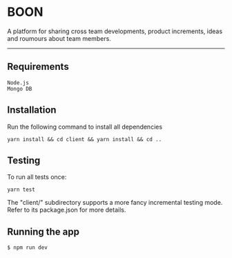 # BOON

A platform for sharing cross team developments, product increments, ideas and roumours about team members.

---

## Requirements

    Node.js
    Mongo DB

## Installation

Run the following command to install all dependencies

```
yarn install && cd client && yarn install && cd ..
```

## Testing

To run all tests once:

```
yarn test
```

The "client/" subdirectory supports a more fancy incremental testing mode.
Refer to its package.json for more details.

## Running the app

    $ npm run dev
